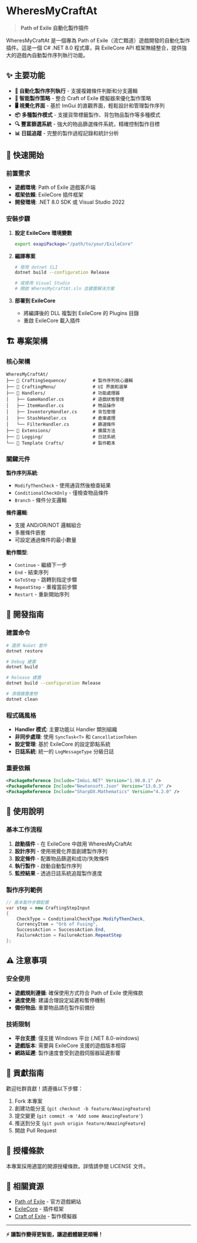 # WheresMyCraftAt

> **Path of Exile 自動化製作插件**

WheresMyCraftAt 是一個專為 Path of Exile（流亡黯道）遊戲開發的自動化製作插件。這是一個 C# .NET 8.0 程式庫，與 ExileCore API 框架無縫整合，提供強大的遊戲內自動製作序列執行功能。

## ✨ 主要功能

- **🔄 自動化製作序列執行** - 支援複雜條件判斷和分支邏輯
- **🎯 智能製作策略** - 整合 Craft of Exile 模擬器來優化製作策略  
- **🖥️ 視覺化界面** - 基於 ImGui 的直觀界面，輕鬆設計和管理製作序列
- **📦 多種製作模式** - 支援貨幣標籤製作、背包物品製作等多種模式
- **🔍 豐富篩選系統** - 強大的物品篩選條件系統，精確控制製作目標
- **📊 日誌追蹤** - 完整的製作過程記錄和統計分析

## 🚀 快速開始

### 前置需求

- **遊戲環境**: Path of Exile 遊戲客戶端
- **框架依賴**: ExileCore 插件框架
- **開發環境**: .NET 8.0 SDK 或 Visual Studio 2022

### 安裝步驟

1. **設定 ExileCore 環境變數**
   ```bash
   export exapiPackage="/path/to/your/ExileCore"
   ```

2. **編譯專案**
   ```bash
   # 使用 dotnet CLI
   dotnet build --configuration Release
   
   # 或使用 Visual Studio
   # 開啟 WheresMyCraftAt.sln 並建置解決方案
   ```

3. **部署到 ExileCore**
   - 將編譯後的 DLL 複製到 ExileCore 的 Plugins 目錄
   - 重啟 ExileCore 載入插件

## 🏗️ 專案架構

### 核心架構

```
WheresMyCraftAt/
├── 📁 CraftingSequence/          # 製作序列核心邏輯
├── 📁 CraftingMenu/              # UI 界面和選單
├── 📁 Handlers/                  # 功能處理器
│   ├── GameHandler.cs           # 遊戲狀態管理
│   ├── ItemHandler.cs           # 物品操作
│   ├── InventoryHandler.cs      # 背包管理
│   ├── StashHandler.cs          # 倉庫處理
│   └── FilterHandler.cs         # 篩選條件
├── 📁 Extensions/                # 擴展方法
├── 📁 Logging/                   # 日誌系統
└── 📁 Template Crafts/           # 製作範本
```

### 關鍵元件

**製作序列系統**:
- `ModifyThenCheck` - 使用通貨然後檢查結果
- `ConditionalCheckOnly` - 僅檢查物品條件
- `Branch` - 條件分支邏輯

**條件邏輯**:
- 支援 AND/OR/NOT 邏輯組合
- 多層條件嵌套
- 可設定通過條件的最小數量

**動作類型**:
- `Continue` - 繼續下一步
- `End` - 結束序列
- `GoToStep` - 跳轉到指定步驟
- `RepeatStep` - 重複當前步驟
- `Restart` - 重新開始序列

## 🔧 開發指南

### 建置命令

```bash
# 還原 NuGet 套件
dotnet restore

# Debug 建置
dotnet build

# Release 建置
dotnet build --configuration Release

# 清理建置產物
dotnet clean
```

### 程式碼風格

- **Handler 模式**: 主要功能以 Handler 類別組織
- **非同步處理**: 使用 `SyncTask<T>` 和 `CancellationToken`
- **設定管理**: 基於 ExileCore 的設定節點系統
- **日誌系統**: 統一的 `LogMessageType` 分級日誌

### 重要依賴

```xml
<PackageReference Include="ImGui.NET" Version="1.90.0.1" />
<PackageReference Include="Newtonsoft.Json" Version="13.0.3" />
<PackageReference Include="SharpDX.Mathematics" Version="4.2.0" />
```

## 📖 使用說明

### 基本工作流程

1. **啟動插件** - 在 ExileCore 中啟用 WheresMyCraftAt
2. **設計序列** - 使用視覺化界面創建製作序列
3. **設定條件** - 配置物品篩選和成功/失敗條件
4. **執行製作** - 啟動自動製作序列
5. **監控結果** - 透過日誌系統追蹤製作進度

### 製作序列範例

```csharp
// 基本製作步驟配置
var step = new CraftingStepInput
{
    CheckType = ConditionalCheckType.ModifyThenCheck,
    CurrencyItem = "Orb of Fusing",
    SuccessAction = SuccessAction.End,
    FailureAction = FailureAction.RepeatStep
};
```

## ⚠️ 注意事項

### 安全使用

- **遊戲規則遵循**: 確保使用方式符合 Path of Exile 使用條款
- **適度使用**: 建議合理設定延遲和暫停機制
- **備份物品**: 重要物品請在製作前備份

### 技術限制

- **平台支援**: 僅支援 Windows 平台 (.NET 8.0-windows)
- **遊戲版本**: 需要與 ExileCore 支援的遊戲版本相容
- **網路延遲**: 製作速度會受到遊戲伺服器延遲影響

## 🤝 貢獻指南

歡迎社群貢獻！請遵循以下步驟：

1. Fork 本專案
2. 創建功能分支 (`git checkout -b feature/AmazingFeature`)
3. 提交變更 (`git commit -m 'Add some AmazingFeature'`)
4. 推送到分支 (`git push origin feature/AmazingFeature`)
5. 開啟 Pull Request

## 📄 授權條款

本專案採用適當的開源授權條款。詳情請參閱 LICENSE 文件。

## 🔗 相關資源

- [Path of Exile](https://www.pathofexile.com/) - 官方遊戲網站
- [ExileCore](https://github.com/ExileCore/ExileCore) - 插件框架
- [Craft of Exile](https://www.craftofexile.com/) - 製作模擬器

---

**⚡ 讓製作變得更智能，讓遊戲體驗更順暢！**